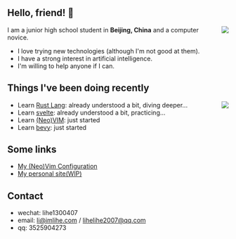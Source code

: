 ## Hello, friend! 👋
<!-- ### Stats -->
<a href="#"><img align="right" src="https://github-readme-stats.vercel.app/api?username=lihe07&count_private=true&show_icons=true&theme=radical"></img></a>

I am a junior high school student in **Beijing, China** and a computer novice.

- I love trying new technologies (although I'm not good at them).
- I have a strong interest in artificial intelligence.
- I'm willing to help anyone if I can.




## Things I've been doing recently
<a href="#"><img align="right" src="https://github-readme-stats.vercel.app/api/top-langs/?username=lihe07&theme=radical&layout=compact"></img></a>


- Learn [Rust Lang](https://www.rust-lang.org/): already understood a bit, diving deeper...
- Learn [svelte](https://svelte.dev/): already understood a bit, practicing...
- Learn [(Neo)VIM](https://neovim.io/): just started
- Learn [bevy](https://bevyengine.org/): just started




## Some links

- [My (Neo)Vim Configuration](https://github.com/lihe07/lihe07/blob/main/init.vim) 
- [My personal site(WIP)](https://www.imlihe.com/)



## Contact

- wechat: lihe1300407
- email:  li@imlihe.com / lihelihe2007@qq.com
- qq: 3525904273
